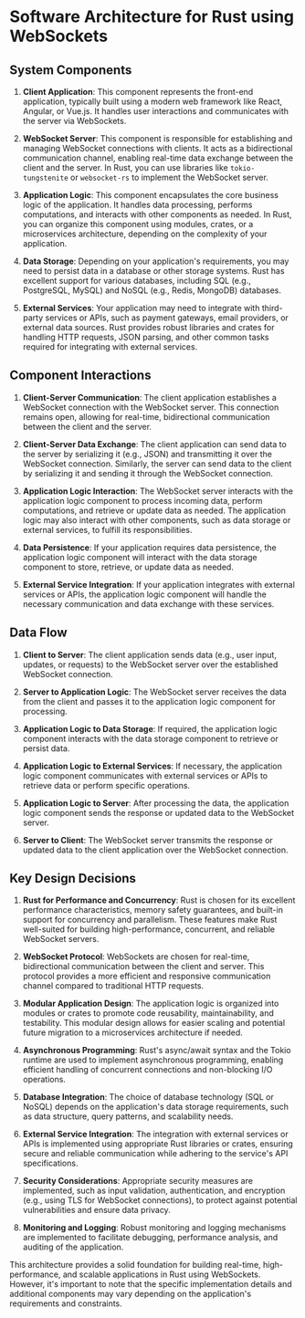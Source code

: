 # Software Architecture for Rust using WebSockets

## System Components

1. **Client Application**: This component represents the front-end application, typically built using a modern web framework like React, Angular, or Vue.js. It handles user interactions and communicates with the server via WebSockets.

2. **WebSocket Server**: This component is responsible for establishing and managing WebSocket connections with clients. It acts as a bidirectional communication channel, enabling real-time data exchange between the client and the server. In Rust, you can use libraries like `tokio-tungstenite` or `websocket-rs` to implement the WebSocket server.

3. **Application Logic**: This component encapsulates the core business logic of the application. It handles data processing, performs computations, and interacts with other components as needed. In Rust, you can organize this component using modules, crates, or a microservices architecture, depending on the complexity of your application.

4. **Data Storage**: Depending on your application's requirements, you may need to persist data in a database or other storage systems. Rust has excellent support for various databases, including SQL (e.g., PostgreSQL, MySQL) and NoSQL (e.g., Redis, MongoDB) databases.

5. **External Services**: Your application may need to integrate with third-party services or APIs, such as payment gateways, email providers, or external data sources. Rust provides robust libraries and crates for handling HTTP requests, JSON parsing, and other common tasks required for integrating with external services.

## Component Interactions

1. **Client-Server Communication**: The client application establishes a WebSocket connection with the WebSocket server. This connection remains open, allowing for real-time, bidirectional communication between the client and the server.

2. **Client-Server Data Exchange**: The client application can send data to the server by serializing it (e.g., JSON) and transmitting it over the WebSocket connection. Similarly, the server can send data to the client by serializing it and sending it through the WebSocket connection.

3. **Application Logic Interaction**: The WebSocket server interacts with the application logic component to process incoming data, perform computations, and retrieve or update data as needed. The application logic may also interact with other components, such as data storage or external services, to fulfill its responsibilities.

4. **Data Persistence**: If your application requires data persistence, the application logic component will interact with the data storage component to store, retrieve, or update data as needed.

5. **External Service Integration**: If your application integrates with external services or APIs, the application logic component will handle the necessary communication and data exchange with these services.

## Data Flow

1. **Client to Server**: The client application sends data (e.g., user input, updates, or requests) to the WebSocket server over the established WebSocket connection.

2. **Server to Application Logic**: The WebSocket server receives the data from the client and passes it to the application logic component for processing.

3. **Application Logic to Data Storage**: If required, the application logic component interacts with the data storage component to retrieve or persist data.

4. **Application Logic to External Services**: If necessary, the application logic component communicates with external services or APIs to retrieve data or perform specific operations.

5. **Application Logic to Server**: After processing the data, the application logic component sends the response or updated data to the WebSocket server.

6. **Server to Client**: The WebSocket server transmits the response or updated data to the client application over the WebSocket connection.

## Key Design Decisions

1. **Rust for Performance and Concurrency**: Rust is chosen for its excellent performance characteristics, memory safety guarantees, and built-in support for concurrency and parallelism. These features make Rust well-suited for building high-performance, concurrent, and reliable WebSocket servers.

2. **WebSocket Protocol**: WebSockets are chosen for real-time, bidirectional communication between the client and server. This protocol provides a more efficient and responsive communication channel compared to traditional HTTP requests.

3. **Modular Application Design**: The application logic is organized into modules or crates to promote code reusability, maintainability, and testability. This modular design allows for easier scaling and potential future migration to a microservices architecture if needed.

4. **Asynchronous Programming**: Rust's async/await syntax and the Tokio runtime are used to implement asynchronous programming, enabling efficient handling of concurrent connections and non-blocking I/O operations.

5. **Database Integration**: The choice of database technology (SQL or NoSQL) depends on the application's data storage requirements, such as data structure, query patterns, and scalability needs.

6. **External Service Integration**: The integration with external services or APIs is implemented using appropriate Rust libraries or crates, ensuring secure and reliable communication while adhering to the service's API specifications.

7. **Security Considerations**: Appropriate security measures are implemented, such as input validation, authentication, and encryption (e.g., using TLS for WebSocket connections), to protect against potential vulnerabilities and ensure data privacy.

8. **Monitoring and Logging**: Robust monitoring and logging mechanisms are implemented to facilitate debugging, performance analysis, and auditing of the application.

This architecture provides a solid foundation for building real-time, high-performance, and scalable applications in Rust using WebSockets. However, it's important to note that the specific implementation details and additional components may vary depending on the application's requirements and constraints.